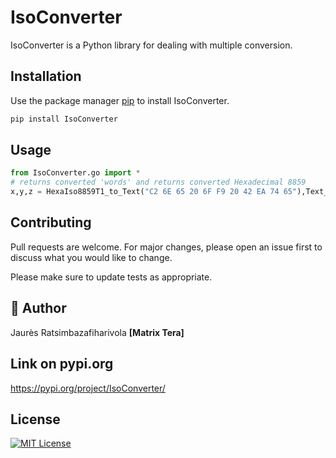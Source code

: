 # IsoConverter

IsoConverter is a Python library for dealing with multiple conversion.

## Installation

Use the package manager [pip](https://pip.pypa.io/en/stable/) to install IsoConverter.

```bash
pip install IsoConverter
```

## Usage

```python
from IsoConverter.go import *
# returns converted 'words' and returns converted Hexadecimal 8859
x,y,z = HexaIso8859T1_to_Text("C2 6E 65 20 6F F9 20 42 EA 74 65"),Text_to_HexaIso8859T1("Enter"),decToIeee32(17.125)
```

## Contributing

Pull requests are welcome. For major changes, please open an issue first to discuss what you would like to change.

Please make sure to update tests as appropriate.
## 🚀 Author
Jaurès Ratsimbazafiharivola **[Matrix Tera]**
## Link on pypi.org
https://pypi.org/project/IsoConverter/ 
## License
[![MIT License](https://img.shields.io/badge/License-MIT-green.svg)](https://choosealicense.com/licenses/mit/)
